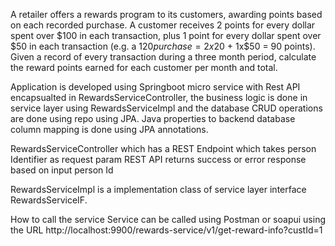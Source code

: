A retailer offers a rewards program to its customers, awarding points based on each recorded purchase.
A customer receives 2 points for every dollar spent over $100 in each transaction, plus 1 point for every dollar
spent over $50 in each transaction
(e.g. a $120 purchase = 2x$20 + 1x$50 = 90 points).
Given a record of every transaction during a three month period, calculate the reward points earned for each
customer per month and total.

Application is developed using Springboot micro service with Rest API encapsualted in RewardsServiceController, 
the business logic is done in service layer using RewardsServiceImpl and the database CRUD operations are done using
repo using JPA. Java properties to backend database column mapping is done using JPA annotations.

RewardsServiceController which has a REST Endpoint which takes person Identifier as request param
REST API returns success or error response based on input person Id

RewardsServiceImpl is a implementation class of service layer interface RewardsServiceIF. 


How to call the service 
Service can be called using Postman or soapui using the URL 
http://localhost:9900/rewards-service/v1/get-reward-info?custId=1